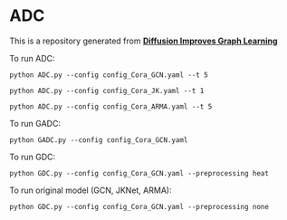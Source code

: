 # ADC

This is a repository generated from **[Diffusion Improves Graph Learning](https://www.kdd.in.tum.de/gdc)**  

To run ADC:

`python ADC.py --config config_Cora_GCN.yaml --t 5`

`python ADC.py --config config_Cora_JK.yaml --t 1`

`python ADC.py --config config_Cora_ARMA.yaml --t 5`

To run GADC:

`python GADC.py --config config_Cora_GCN.yaml`

To run GDC:

`python GDC.py --config config_Cora_GCN.yaml --preprocessing heat`

To run original model (GCN, JKNet, ARMA):

`python GDC.py --config config_Cora_GCN.yaml --preprocessing none`